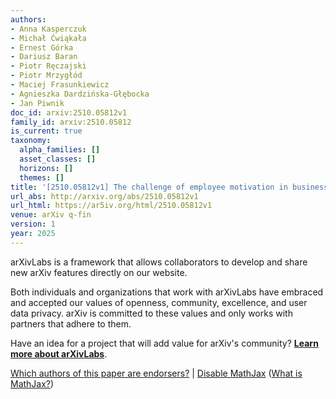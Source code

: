 ```yaml
---
authors:
- Anna Kasperczuk
- Michał Ćwiąkała
- Ernest Górka
- Dariusz Baran
- Piotr Ręczajski
- Piotr Mrzygłód
- Maciej Frasunkiewicz
- Agnieszka Dardzińska-Głębocka
- Jan Piwnik
doc_id: arxiv:2510.05812v1
family_id: arxiv:2510.05812
is_current: true
taxonomy:
  alpha_families: []
  asset_classes: []
  horizons: []
  themes: []
title: '[2510.05812v1] The challenge of employee motivation in business management'
url_abs: http://arxiv.org/abs/2510.05812v1
url_html: https://ar5iv.org/html/2510.05812v1
venue: arXiv q-fin
version: 1
year: 2025
---
```



arXivLabs is a framework that allows collaborators to develop and share new arXiv features directly on our website.

Both individuals and organizations that work with arXivLabs have embraced and accepted our values of openness, community, excellence, and user data privacy. arXiv is committed to these values and only works with partners that adhere to them.

Have an idea for a project that will add value for arXiv's community? [**Learn more about arXivLabs**](https://info.arxiv.org/labs/index.html).

[Which authors of this paper are endorsers?](/auth/show-endorsers/2510.05812) |
[Disable MathJax](javascript:setMathjaxCookie()) ([What is MathJax?](https://info.arxiv.org/help/mathjax.html))